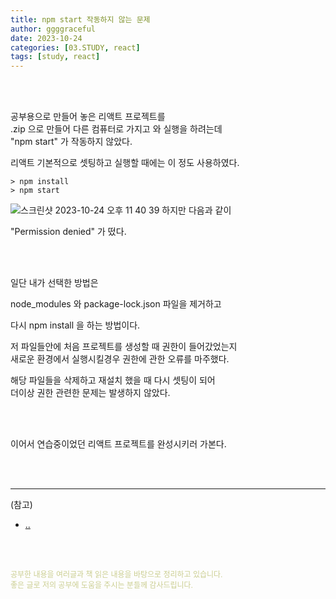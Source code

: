 ```yaml
---
title: npm start 작동하지 않는 문제
author: ggggraceful
date: 2023-10-24
categories: [03.STUDY, react]
tags: [study, react]
---
```


<br/>
<br/>

공부용으로 만들어 놓은 리액트 프로젝트를  
.zip 으로 만들어 다른 컴퓨터로 가지고 와 실행을 하려는데  
"npm start" 가 작동하지 않았다.  


리액트 기본적으로 셋팅하고 실행할 때에는 이 정도 사용하였다.   
~~~
> npm install
> npm start
~~~


![스크린샷 2023-10-24 오후 11 40 39](https://github.com/ggggraceful/ggggraceful/assets/109974940/4a97e3a1-65cc-4a5a-ae07-9d748f5ea9ad)
하지만 다음과 같이  

"Permission denied" 가 떴다.  


<br/>
<br/>


일단 내가 선택한 방법은  

node_modules 와
package-lock.json 파일을 제거하고  

다시 npm install 을 하는 방법이다.  



저 파일들안에 처음 프로젝트를 생성할 때 권한이 들어갔었는지  
새로운 환경에서 실행시킬경우 권한에 관한 오류를 마주했다.   

해당 파일들을 삭제하고 재설치 했을 때 다시 셋팅이 되어  
더이상 권한 관련한 문제는 발생하지 않았다.  

<br/>
<br/>

이어서 연습중이었던 리액트 프로젝트를 완성시키러 가본다.


<br/>
<br/>

---

(참고)

- [..](..)

<br/>
<br/>

<span style="font-size: 12px; color:  #cbce91"> 공부한 내용을 여러글과 책 읽은 내용을 바탕으로 정리하고 있습니다.</span>  
<span style="font-size: 12px; color:  #cbce91"> 좋은 글로 저의 공부에 도움을 주시는 분들께 감사드립니다. </span>

<!--

❤️면접예상질문 ❤️

-->
